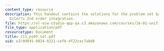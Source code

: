 ```yaml
---
content_type: resource
description: This handout contains the solutions for the problem set based on the
  Euler?s 2nd order integration.
file: https://ol-ocw-studio-app-qa.s3.amazonaws.com/courses/16-01-unified-engineering-i-ii-iii-iv-fall-2005-spring-2006/e1c9904590349231cef64f22cec7a8d0_c11_ps05_sol.pdf
file_type: application/pdf
resourcetype: Document
title: c11_ps05_sol.pdf
uid: e1c99045-9034-9231-cef6-4f22cec7a8d0
---
```

